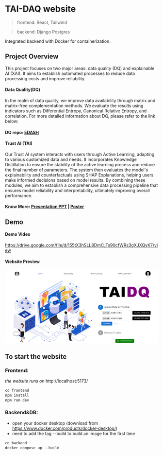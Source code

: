 # TAI-DAQ website

> frontend: React, Tailwind

> backend: Django Postgres

Integrated backend with Docker for containerization.

## Project Overview
This project focuses on two major areas: data quality (DQ) and explainable AI (XAI). It aims to establish automated processes to reduce data processing costs and improve reliability.

#### Data Quality(DQ)
In the realm of data quality, we improve data availability through matrix and matrix-free complementation methods. We evaluate the results using indicators such as Differential Entropy, Canonical Relative Entropy, and correlation. For more detailed information about DQ, please refer to the link below:
#### DQ repo: [EDASH](https://github.com/forbes110/EDASH)

#### Trust AI (TAI)
Our Trust AI system interacts with users through Active Learning, adapting to various customized data and needs. It incorporates Knowledge Distillation to ensure the stability of the active learning process and reduce the final number of parameters. The system then evaluates the model's explainability and counterfactuals using SHAP Explanations, helping users make informed decisions based on model results. By combining these modules, we aim to establish a comprehensive data processing pipeline that ensures model reliability and interpretability, ultimately improving overall performance.

#### Know More: [Presentation PPT](./專題簡報.pdf) | [Poster](./image/Poster.png)


## Demo 
#### Demo Video
https://drive.google.com/file/d/155tX3hSLL8DmC_Ts90cfWRs3gXJXQyK7/view

#### Website Preview
![ Upload Page Screenshot](./image/upload_page.png)



## To start the website

### Frontend:

<i>the website runs on</i> http://localhost:5173/

```
cd frontend
npm install
npm run dev
```

### Backend&DB:

- open your docker desktop (download from https://www.docker.com/products/docker-desktop/)
- need to add the tag --build to build an image for the first time

```
cd backend
docker compose up --build
```

<!-- # TrustAi

TrustAi website

> frontend: React, Tailwind

> backend: Python Django

## To start the Website

### Virtual Environment
Stay in the directory, create `.venv` folder

```
python3 -m venv .venv
```

Activate `.venv`

```
. .venv/bin/activate
```

Check activated Python

```
which python3
```

Upgrade `pip`

```
pip install --upgrade pip
```

Install packages

```
pip install -r requirements.txt
```

---

### Frontend
Go to frontend and install packages

```
cd frontend
yarn install
```
or `npm install` (whatever works)

Start the frontend...

```
yarn run dev
```

the website runs on http://localhost:5173/

---

### Backend
Open another terminal and go to backend

```
cd backend
```

#### Set up PostgreSQL
Note: MacOS instructions only

##### Names for user, password, db, etc.
- Host: `127.0.0.1` or `localhost`
- Port: `5432`
- User: `ntuimproject`
- Password: `ntuim`
- Database Name: `ntuimprojectdatabase`

Install PostgreSQL and start it
```
brew tap homebrew/services
brew install postgresql
brew services start postgresql
```

Enter Postgresql

```
psql postgres
```

then the terminal will be like:

```
postgres=# blablabla
```

Create New User

- ‘;’ cannot be omitted!
- note the `postgres=#` is the start of the line, no need to type it

```
postgres=# CREATE ROLE username WITH LOGIN PASSWORD 'quoted password';
```

enter `\du` to check if user is created

Add `CREATEDB` Permission to the Users to Allow Them to Create Databases:

```
ALTER ROLE username CREATEDB;
```
then quit by `\q`

Re-enter Postgresql with User Identity

```
psql postgres -U username
```

then the terminal will be like:

```
postgres=> blablabla
```

Under the Identification of this User, Create a Database

```
postgres=> CREATE DATABASE database_name;
```

check database and its user by `\l`

#### Download PgAdmin4
link: https://www.pgadmin.org/download/

and refer to this page for creating a database
https://www.codementor.io/@engineerapart/getting-started-with-postgresql-on-mac-osx-are8jcopb


Finally, run the Django server

```
python3 manage.py runserver
```

and the server would run on port http://127.0.0.1:8000

<i>The CORS policy is dealt by using vite proxy</i> -->
